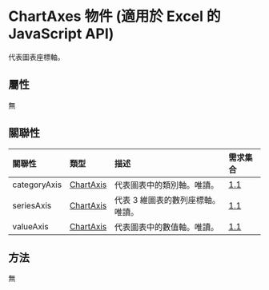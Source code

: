 # <a name="chartaxes-object-javascript-api-for-excel"></a>ChartAxes 物件 (適用於 Excel 的 JavaScript API)

代表圖表座標軸。

## <a name="properties"></a>屬性

無

## <a name="relationships"></a>關聯性
| 關聯性 | 類型	    |描述| 需求集合|
|:---------------|:--------|:----------|:----|
|categoryAxis|[ChartAxis](chartaxis.md)|代表圖表中的類別軸。唯讀。|[1.1](../requirement-sets/excel-api-requirement-sets.md)|
|seriesAxis|[ChartAxis](chartaxis.md)|代表 3 維圖表的數列座標軸。唯讀。|[1.1](../requirement-sets/excel-api-requirement-sets.md)|
|valueAxis|[ChartAxis](chartaxis.md)|代表圖表中的數值軸。唯讀。|[1.1](../requirement-sets/excel-api-requirement-sets.md)|

## <a name="methods"></a>方法
無

